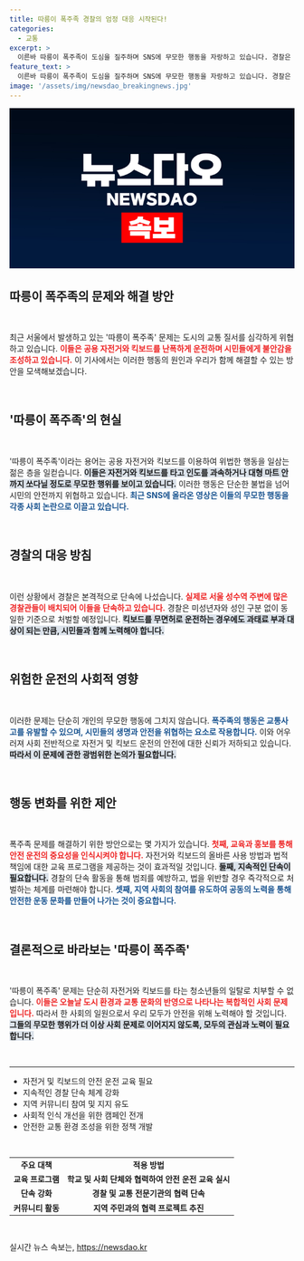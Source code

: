 ```yaml
---
title: 따릉이 폭주족 경찰의 엄정 대응 시작된다!
categories:
  - 교통
excerpt: >
  이른바 따릉이 폭주족이 도심을 질주하며 SNS에 무모한 행동을 자랑하고 있습니다. 경찰은 이들을 단속하기 위해 성수역에 인력을 배치했지만, 폭주족은 여전히 처벌을 조롱하고 있습니다. 과연 이들의 동영상 자랑이 끝날까요?
feature_text: >
  이른바 따릉이 폭주족이 도심을 질주하며 SNS에 무모한 행동을 자랑하고 있습니다. 경찰은 이들을 단속하기 위해 성수역에 인력을 배치했지만, 폭주족은 여전히 처벌을 조롱하고 있습니다. 과연 이들의 동영상 자랑이 끝날까요?
image: '/assets/img/newsdao_breakingnews.jpg'
---
```


<p><img src="/assets/img/newsdao_breakingnews.jpg" alt="implanttips 속보" /></p>

<h2 data-ke-size="size26">따릉이 폭주족의 문제와 해결 방안</h2>

<p data-ke-size="size16">&nbsp;</p>

<p>최근 서울에서 발생하고 있는 '따릉이 폭주족' 문제는 도시의 교통 질서를 심각하게 위협하고 있습니다. <b><span style="color: #ee2323;">이들은 공용 자전거와 킥보드를 난폭하게 운전하며 시민들에게 불안감을 조성하고 있습니다.</span></b> 이 기사에서는 이러한 행동의 원인과 우리가 함께 해결할 수 있는 방안을 모색해보겠습니다. </p>

<p data-ke-size="size16">&nbsp;</p>

<h2 data-ke-size="size26">'따릉이 폭주족'의 현실</h2>

<p data-ke-size="size16">&nbsp;</p>

<p>'따릉이 폭주족'이라는 용어는 공용 자전거와 킥보드를 이용하여 위법한 행동을 일삼는 젊은 층을 일컫습니다. <b><span style="background-color: #21538527;">이들은 자전거와 킥보드를 타고 인도를 과속하거나 대형 마트 안까지 쏘다닐 정도로 무모한 행위를 보이고 있습니다.</span></b> 이러한 행동은 단순한 불법을 넘어 시민의 안전까지 위협하고 있습니다. <b><span style="color: #1a5490;">최근 SNS에 올라온 영상은 이들의 무모한 행동을 각종 사회 논란으로 이끌고 있습니다.</span></b></p>

<p data-ke-size="size16">&nbsp;</p>

<h2 data-ke-size="size26">경찰의 대응 방침</h2>

<p data-ke-size="size16">&nbsp;</p>

<p>이런 상황에서 경찰은 본격적으로 단속에 나섰습니다. <b><span style="color: #ee2323;">실제로 서울 성수역 주변에 많은 경찰관들이 배치되어 이들을 단속하고 있습니다.</span></b> 경찰은 미성년자와 성인 구분 없이 동일한 기준으로 처벌할 예정입니다. <b><span style="background-color: #21538527;">킥보드를 무면허로 운전하는 경우에도 과태료 부과 대상이 되는 만큼, 시민들과 함께 노력해야 합니다.</span></b> </p>

<p data-ke-size="size16">&nbsp;</p>

<h2 data-ke-size="size26">위험한 운전의 사회적 영향</h2>

<p data-ke-size="size16">&nbsp;</p>

<p>이러한 문제는 단순히 개인의 무모한 행동에 그치지 않습니다. <b><span style="color: #1a5490;">폭주족의 행동은 교통사고를 유발할 수 있으며, 시민들의 생명과 안전을 위협하는 요소로 작용합니다.</span></b> 이와 어우러져 사회 전반적으로 자전거 및 킥보드 운전의 안전에 대한 신뢰가 저하되고 있습니다. <b><span style="background-color: #21538527;">따라서 이 문제에 관한 광범위한 논의가 필요합니다.</span></b> </p>

<p data-ke-size="size16">&nbsp;</p>

<h2 data-ke-size="size26">행동 변화를 위한 제안</h2>

<p data-ke-size="size16">&nbsp;</p>

<p>폭주족 문제를 해결하기 위한 방안으로는 몇 가지가 있습니다. <b><span style="color: #ee2323;">첫째, 교육과 홍보를 통해 안전 운전의 중요성을 인식시켜야 합니다.</span></b> 자전거와 킥보드의 올바른 사용 방법과 법적 책임에 대한 교육 프로그램을 제공하는 것이 효과적일 것입니다. <b><span style="background-color: #21538527;">둘째, 지속적인 단속이 필요합니다.</span></b> 경찰의 단속 활동을 통해 범죄를 예방하고, 법을 위반할 경우 즉각적으로 처벌하는 체계를 마련해야 합니다. <b><span style="color: #1a5490;">셋째, 지역 사회의 참여를 유도하여 공동의 노력을 통해 안전한 운동 문화를 만들어 나가는 것이 중요합니다.</span></b></p>

<p data-ke-size="size16">&nbsp;</p>

<h2 data-ke-size="size26">결론적으로 바라보는 '따릉이 폭주족'</h2>

<p data-ke-size="size16">&nbsp;</p>

<p>'따릉이 폭주족' 문제는 단순히 자전거와 킥보드를 타는 청소년들의 일탈로 치부할 수 없습니다. <b><span style="color: #ee2323;">이들은 오늘날 도시 환경과 교통 문화의 반영으로 나타나는 복합적인 사회 문제입니다.</span></b> 따라서 한 사회의 일원으로서 우리 모두가 안전을 위해 노력해야 할 것입니다. <b><span style="background-color: #21538527;">그들의 무모한 행위가 더 이상 사회 문제로 이어지지 않도록, 모두의 관심과 노력이 필요합니다.</span></b></p>

<p data-ke-size="size16">&nbsp;</p>

<hr>

<ul>
<li>자전거 및 킥보드의 안전 운전 교육 필요</li>
<li>지속적인 경찰 단속 체계 강화</li>
<li>지역 커뮤니티 참여 및 지지 유도</li>
<li>사회적 인식 개선을 위한 캠페인 전개</li>
<li>안전한 교통 환경 조성을 위한 정책 개발</li>
</ul>

<p data-ke-size="size16">&nbsp;</p>

<table>
<tr>
<td style="text-align: center; height: 17px;"><b>주요 대책</b></td>
<td style="text-align: center; height: 17px;"><b>적용 방법</b></td>
</tr>
<tr>
<td style="text-align: center; height: 17px;"><b>교육 프로그램</b></td>
<td style="text-align: center; height: 17px;"><b>학교 및 사회 단체와 협력하여 안전 운전 교육 실시</b></td>
</tr>
<tr>
<td style="text-align: center; height: 17px;"><b>단속 강화</b></td>
<td style="text-align: center; height: 17px;"><b>경찰 및 교통 전문기관의 협력 단속</b></td>
</tr>
<tr>
<td style="text-align: center; height: 17px;"><b>커뮤니티 활동</b></td>
<td style="text-align: center; height: 17px;"><b>지역 주민과의 협력 프로젝트 추진</b></td>
</tr>
</table>

<p data-ke-size="size16">&nbsp;</p>
실시간 뉴스 속보는, <a href="https://newsdao.kr" rel="dofollow">https://newsdao.kr</a>


